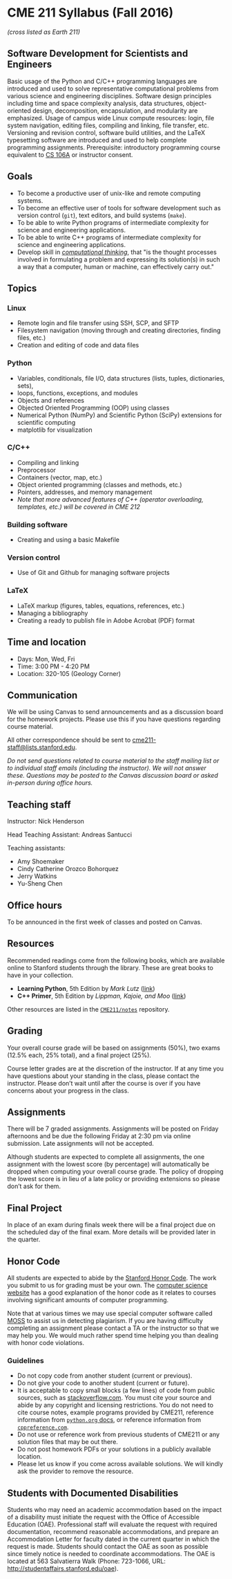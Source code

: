 # CME 211 Syllabus (Fall 2016)

*(cross listed as Earth 211)*

## Software Development for Scientists and Engineers

Basic usage of the Python and C/C++ programming languages are introduced and
used to solve representative computational problems from various science and
engineering disciplines. Software design principles including time and space
complexity analysis, data structures, object-oriented design, decomposition,
encapsulation, and modularity are emphasized. Usage of campus wide Linux compute
resources: login, file system navigation, editing files, compiling and linking,
file transfer, etc. Versioning and revision control, software build utilities,
and the LaTeX typesetting software are introduced and used to help complete
programming assignments. Prerequisite: introductory programming course
equivalent to [CS 106A][cs106a] or instructor consent.

[cs106a]: https://explorecourses.stanford.edu/search?view=catalog&filter-coursestatus-Active=on&page=0&catalog=&academicYear=&q=cs106&collapse=

## Goals

- To become a productive user of unix-like and remote computing systems.
- To become an effective user of tools for software development such as version
  control (`git`), text editors, and build systems (`make`).
- To be able to write Python programs of intermediate complexity for science
  and engineering applications.
- To be able to write C++ programs of intermediate complexity for science
  and engineering applications.
- Develop skill in [*computational thinking*][comp-think], that "is the thought
  processes involved in formulating a problem and expressing its solution(s) in
  such a way that a computer, human or machine, can effectively carry out."

[comp-think]: http://socialissues.cs.toronto.edu/index.html%3Fp=279.html

## Topics

### Linux

- Remote login and file transfer using SSH, SCP, and SFTP
- Filesystem navigation (moving through and creating directories, finding files, etc.)
- Creation and editing of code and data files

### Python

- Variables, conditionals, file I/O, data structures (lists, tuples, dictionaries, sets),
- loops, functions, exceptions, and modules
- Objects and references
- Objected Oriented Programming (OOP) using classes
- Numerical Python (NumPy) and Scientific Python (SciPy) extensions for scientific computing
- matplotlib for visualization

### C/C++

- Compiling and linking
- Preprocessor
- Containers (vector, map, etc.)
- Object oriented programming (classes and methods, etc.)
- Pointers, addresses, and memory management
- *Note that more advanced features of C++ (operator overloading, templates, etc.) will be covered in CME 212*

### Building software

- Creating and using a basic Makefile

### Version control

- Use of Git and Github for managing software projects

### LaTeX

- LaTeX markup (figures, tables, equations, references, etc.)
- Managing a bibliography
- Creating a ready to publish file in Adobe Acrobat (PDF) format

## Time and location

- Days: Mon, Wed, Fri
- Time: 3:00 PM - 4:20 PM
- Location: 320-105 (Geology Corner)

## Communication

We will be using Canvas to send announcements and as a discussion board for the
homework projects. Please use this if you have questions regarding course
material.

All other correspondence should be sent to <cme211-staff@lists.stanford.edu>.

*Do not send questions related to course material to the staff mailing list or to
individual staff emails (including the instructor).  We will not answer these.
Questions may be posted to the Canvas discussion board or asked in-person during
office hours.*

## Teaching staff

Instructor: Nick Henderson

Head Teaching Assistant: Andreas Santucci

Teaching assistants:
- Amy Shoemaker
- Cindy Catherine Orozco Bohorquez
- Jerry Watkins
- Yu-Sheng Chen

## Office hours

To be announced in the first week of classes and posted on Canvas.

## Resources

Recommended readings come from the following books, which are available online
to Stanford students through the library.  These are great books to have in your
collection.

- **Learning Python**, 5th Edition by *Mark Lutz* ([link][learning-python])
- **C++ Primer**, 5th Edition by *Lippman, Kajoie, and Moo* ([link][c++-primer])

[learning-python]: http://proquest.safaribooksonline.com/book/programming/python/9781449355722
[c++-primer]: http://proquest.safaribooksonline.com/9780133053043?uicode=stanford

Other resources are listed in the [`CME211/notes`][cme211-notes] repository.

[cme211-notes]: https://github.com/CME211/notes

## Grading

Your overall course grade will be based on assignments (50%), two exams (12.5%
each, 25% total), and a final project (25%).

Course letter grades are at the discretion of the instructor. If at any time you
have questions about your standing in the class, please contact the instructor.
Please don’t wait until after the course is over if you have concerns about your
progress in the class.

## Assignments

There will be 7 graded assignments. Assignments will be posted on Friday
afternoons and be due the following Friday at 2:30 pm via online submission.
Late assignments will not be accepted.

Although students are expected to complete all assignments, the one assignment
with the lowest score (by percentage) will automatically be dropped when
computing your overall course grade. The policy of dropping the lowest score is
in lieu of a late policy or providing extensions so please don’t ask for them.

## Final Project

In place of an exam during finals week there will be a final project due on the
scheduled day of the final exam. More details will be provided later in the
quarter.

## Honor Code

All students are expected to abide by the [Stanford Honor Code][honor-code]. The
work you submit to us for grading must be your own.  The [computer science
website][cs-code] has a good explanation of the honor code as it relates to
courses involving significant amounts of computer programming.

Note that at various times we may use special computer software called
[MOSS][moss] to assist us in detecting plagiarism.  If you are having difficulty
completing an assignment please contact a TA or the instructor so that we may
help you. We would much rather spend time helping you than dealing with honor
code violations.

[honor-code]: http://studentaffairs.stanford.edu/judicialaffairs/policy/honor-code
[cs-code]: http://csmajor.stanford.edu/HonorCode.shtml
[moss]: http://theory.stanford.edu/\~aiken/moss/

### Guidelines

- Do not copy code from another student (current or previous).
- Do not give your code to another student (current or future).
- It is acceptable to copy small blocks (a few lines) of code from public sources,
  such as [stackoverflow.com](http://stackoverflow.com/).  You must cite your
  source and abide by any copyright and licensing restrictions.  You do not need
  to cite course notes, example programs provided by CME211, reference information
  from [`python.org` docs](https://docs.python.org/3/), or reference information
  from [`cppreference.com`](http://en.cppreference.com/w/).
- Do not use or reference work from previous students of CME211 or any solution
  files that may be out there.
- Do not post homework PDFs or your solutions in a publicly available location.
- Please let us know if you come across available solutions.  We will kindly ask
  the provider to remove the resource.

## Students with Documented Disabilities

Students who may need an academic accommodation based on the impact of a
disability must initiate the request with the Office of Accessible Education
(OAE). Professional staff will evaluate the request with required documentation,
recommend reasonable accommodations, and prepare an Accommodation Letter for
faculty dated in the current quarter in which the request is made. Students
should contact the OAE as soon as possible since timely notice is needed to
coordinate accommodations. The OAE is located at 563 Salvatierra Walk (Phone:
723-1066, URL: <http://studentaffairs.stanford.edu/oae>).

